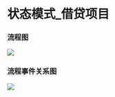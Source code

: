 # 状态模式_借贷项目

### 流程图

![](E:\笔记\其他\Java设计模式\借贷项目流程.png)



### 流程事件关系图

![](E:\笔记\其他\Java设计模式\状态事件关系.png)



